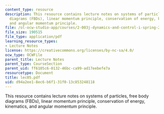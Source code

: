 ```yaml
---
content_type: resource
description: This resource contains lecture notes on systems of particles, free body
  diagrams (FBDs), linear momentum principle, conservation of energy, kinematics,
  and angular momentum principle.
file: /ol-ocw-studio-app/courses/2-003j-dynamics-and-control-i-spring-2007/d94a2ee18ec6b6f131f013c853248118_lec05.pdf
file_size: 190515
file_type: application/pdf
learning_resource_types:
- Lecture Notes
license: https://creativecommons.org/licenses/by-nc-sa/4.0/
ocw_type: OCWFile
parent_title: Lecture Notes
parent_type: CourseSection
parent_uid: ff6105c6-0132-46bc-ca99-ad17eebefe7a
resourcetype: Document
title: lec05.pdf
uid: d94a2ee1-8ec6-b6f1-31f0-13c853248118
---
```

This resource contains lecture notes on systems of particles, free body diagrams (FBDs), linear momentum principle, conservation of energy, kinematics, and angular momentum principle.